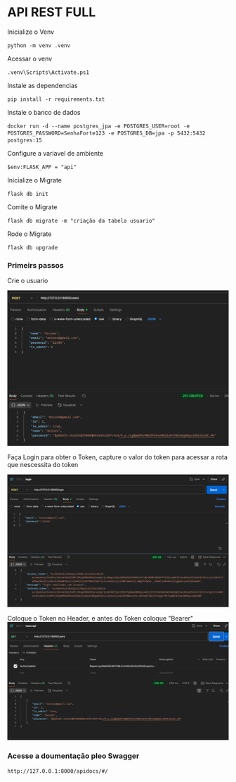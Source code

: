 
# API REST FULL

Inicialize o Venv
````
python -m venv .venv
````

Acessar o venv
````
.venv\Scripts\Activate.ps1
````

Instale as dependencias
````
pip install -r requirements.txt
````

Instale o banco de dados
````
docker run -d --name postgres_jpa -e POSTGRES_USER=root -e POSTGRES_PASSWORD=SenhaForte123 -e POSTGRES_DB=jpa -p 5432:5432 postgres:15
````

Configure a variavel de ambiente
````
$env:FLASK_APP = "api"
````

Inicialize o Migrate
````
flask db init
````

Comite o Migrate
````
flask db migrate -m "criação da tabela usuario"
````

Rode o Migrate
````
flask db upgrade
````


### Primeirs passos

Crie o usuario

![alt text](image.png)



Faça Login para obter o Token, capture o valor do token para acessar a rota que nescessita do token

![alt text](image-1.png)


Coloque o Token no Header, e antes do Token coloque "Bearer"
![alt text](image-2.png)


### Acesse a doumentação pleo Swagger

````
http://127.0.0.1:8000/apidocs/#/
````
